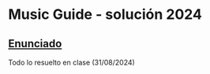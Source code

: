 # Music Guide - solución 2024

## [Enunciado](https://docs.google.com/document/d/19YM06o3bATNejYTzrV3dzfpesk40RU3P_tq4YM4KiiM/edit?usp=sharing)

Todo lo resuelto en clase (31/08/2024)
